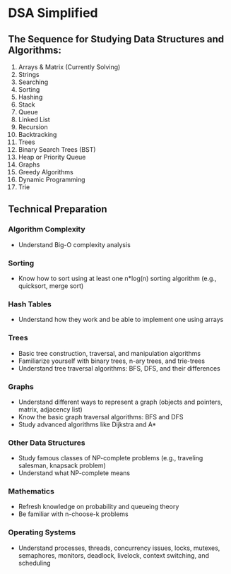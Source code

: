 # DSA Simplified
## The Sequence for Studying Data Structures and Algorithms:
1. Arrays & Matrix (Currently Solving)
2. Strings
3. Searching
4. Sorting
5. Hashing
6. Stack
7. Queue
8. Linked List
9. Recursion
10. Backtracking
11. Trees
12. Binary Search Trees (BST)
13. Heap or Priority Queue
14. Graphs
15. Greedy Algorithms
16. Dynamic Programming
17. Trie

## Technical Preparation
### Algorithm Complexity
- Understand Big-O complexity analysis

### Sorting
- Know how to sort using at least one n\*log(n) sorting algorithm (e.g., quicksort, merge sort)

### Hash Tables
- Understand how they work and be able to implement one using arrays

### Trees
- Basic tree construction, traversal, and manipulation algorithms
- Familiarize yourself with binary trees, n-ary trees, and trie-trees
- Understand tree traversal algorithms: BFS, DFS, and their differences

### Graphs
- Understand different ways to represent a graph (objects and pointers, matrix, adjacency list)
- Know the basic graph traversal algorithms: BFS and DFS
- Study advanced algorithms like Dijkstra and A*

### Other Data Structures
- Study famous classes of NP-complete problems (e.g., traveling salesman, knapsack problem)
- Understand what NP-complete means

### Mathematics
- Refresh knowledge on probability and queueing theory
- Be familiar with n-choose-k problems

### Operating Systems
- Understand processes, threads, concurrency issues, locks, mutexes, semaphores, monitors, deadlock, livelock, context switching, and scheduling
